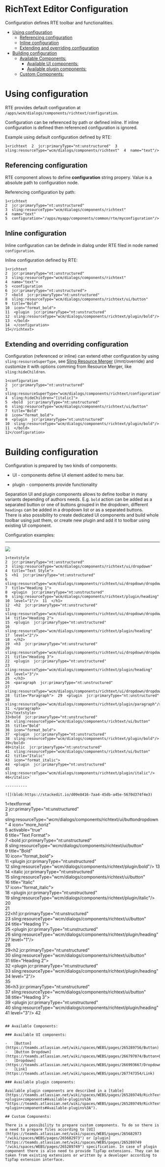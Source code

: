 # RichText Editor Configuration
Configuration defines RTE toolbar and functionalities.

-   [Using configuration](https://teamds.atlassian.net/wiki/spaces/WEBS/pages/289898497/Multifield#Using-configuration)
    -   [Referencing configuration](https://teamds.atlassian.net/wiki/spaces/WEBS/pages/289898497/Multifield#Referencing-configuration)
    -   [Inline configuration](https://teamds.atlassian.net/wiki/spaces/WEBS/pages/289898497/Multifield#Inline-configuration)
    -   [Extending and overriding configuration](https://teamds.atlassian.net/wiki/spaces/WEBS/pages/289898497/Multifield#Extending-and-overriding-configuration)
-   [Building configuration](https://teamds.atlassian.net/wiki/spaces/WEBS/pages/289898497/Multifield#Building-configuration)
    -   [Available Components:](https://teamds.atlassian.net/wiki/spaces/WEBS/pages/289898497/Multifield#Available-Components:)
        -   [Available UI components:](https://teamds.atlassian.net/wiki/spaces/WEBS/pages/289898497/Multifield#Available-UI-components:)
        -   [Available plugin components:](https://teamds.atlassian.net/wiki/spaces/WEBS/pages/289898497/Multifield#Available-plugin-components:)
    -   [Custom Components:](https://teamds.atlassian.net/wiki/spaces/WEBS/pages/289898497/Multifield#Custom-Components:)

# Using configuration

RTE provides default configuration at `/apps/wcm/dialogs/components/richtext/configuration`.

Configuration can be referenced by path or defined inline. If inline configuration is defined then referenced configuration is ignored.

Example using default configuration defined by RTE:

`1<richtext  2  jcr:primaryType="nt:unstructured"  3  sling:resourceType="wcm/dialogs/components/richtext"  4  name="text"/>`

## Referencing configuration

RTE component allows to define **configuration** string propery. Value is a absolute path to configuration node.

Referencing configuration by path:

```
1<richtext  
2  jcr:primaryType="nt:unstructured"  
3  sling:resourceType="wcm/dialogs/components/richtext"  
4  name="text"  
5  configuration="/apps/myapp/components/common/rte/myconfiguration"/>
```

## Inline configuration

Inline configuration can be definde in dialog under RTE filed in node named `configuration`.

Inline configuration defined by RTE:

```
1<richtext  
2  jcr:primaryType="nt:unstructured"  
3  sling:resourceType="wcm/dialogs/components/richtext"  
4  name="text">  
5  <configuration  
6  jcr:primaryType="nt:unstructured">  
7  <bold  jcr:primaryType="nt:unstructured"  
8  sling:resourceType="wcm/dialogs/components/richtext/ui/button"  
9  title="Bold"  
10  icon="format_bold">  
11  <plugin  jcr:primaryType="nt:unstructured"  
12  sling:resourceType="wcm/dialogs/components/richtext/plugin/bold"/>  13  </bold>  
14  </configuration>  
15</richtext>
```

## Extending and overriding configuration

Configuration (referenced or inline) can extend other configuration by using `sling:resourceSuperType`, see [Sling Resource Merger](https://sling.apache.org/documentation/bundles/resource-merger.html "https://sling.apache.org/documentation/bundles/resource-merger.html") (/mnt/override) and customize it with options comming from Resource Merger, like `sling:hideChildren`.

```
1<configuration  
2  jcr:primaryType="nt:unstructured"  
3  sling:resourceSuperType="wcm/dialogs/components/richtext/configuration"  4  sling:hideChildren="[italic]">  
5  <bold  jcr:primaryType="nt:unstructured"  
6  sling:resourceType="wcm/dialogs/components/richtext/ui/button"  
7  title="Bold"  
8  icon="format_bold">  
9  <plugin  jcr:primaryType="nt:unstructured"  
10  sling:resourceType="wcm/dialogs/components/richtext/plugin/bold"/>  11  </bold>  
12</configuration>
```

# Building configuration

Configuration is prepared by two kinds of components:

-   UI - components define UI element added to menu bar.
    
-   plugin - components provide functionality
    

Separation UI and plugin components allows to define toolbar in many variants depending of authors needs. E.g. `bold` action can be added as a separated button or one of buttons grouped in the dropdown, different `headings` can be added in a dropdown list or as a separated buttons.  
There is also possibility to create dedicated UI components and build whole toolbar using just them, or create new plugin and add it to toolbar using existing UI component.

Configuration examples:  
  

----------

![](blob:https://stackedit.io/40a63da5-c79d-4cb0-9b15-d4bd5a2e3b45)

```
1<textstyle  
2  jcr:primaryType="nt:unstructured"  
3  sling:resourceType="wcm/dialogs/components/richtext/ui/dropdown"  
4  title="Text Style">  
5  <h1  jcr:primaryType="nt:unstructured"  
6 sling:resourceType="wcm/dialogs/components/richtext/ui/dropdown/dropdownitem"  
7  title="Heading 1">  
8  <plugin  jcr:primaryType="nt:unstructured"  
9  sling:resourceType="wcm/dialogs/components/richtext/plugin/heading"  10  level="1"/>  11  </h1>  
12  <h2  jcr:primaryType="nt:unstructured"  
13  sling:resourceType="wcm/dialogs/components/richtext/ui/dropdown/dropdownitem"  
14  title="Heading 2">  
15  <plugin  jcr:primaryType="nt:unstructured"  
16  sling:resourceType="wcm/dialogs/components/richtext/plugin/heading"  17  level="2"/>  
18  </h2>  
19  <h3  jcr:primaryType="nt:unstructured"  
20  sling:resourceType="wcm/dialogs/components/richtext/ui/dropdown/dropdownitem"  
21  title="Heading 3">  
22  <plugin  jcr:primaryType="nt:unstructured"  
23  sling:resourceType="wcm/dialogs/components/richtext/plugin/heading"  24  level="3"/>  
25  </h3>  
26  <paragraph  jcr:primaryType="nt:unstructured"  
27  sling:resourceType="wcm/dialogs/components/richtext/ui/dropdown/dropdownitem"  
28  title="Paragraph">  29  <plugin  jcr:primaryType="nt:unstructured"  30  sling:resourceType="wcm/dialogs/components/richtext/plugin/paragraph"/>  31  </paragraph>  
32</textstyle>  
33<bold  jcr:primaryType="nt:unstructured"  
34  sling:resourceType="wcm/dialogs/components/richtext/ui/button"  
35  title="Bold"  
36  icon="format_bold">  
37  <plugin  jcr:primaryType="nt:unstructured"  
38  sling:resourceType="wcm/dialogs/components/richtext/plugin/bold"/>  39</bold>  
40<italic  jcr:primaryType="nt:unstructured"  
41  sling:resourceType="wcm/dialogs/components/richtext/ui/button"  
42  title="Italic"  
43  icon="format_italic">  
44  <plugin  jcr:primaryType="nt:unstructured"  
45  sling:resourceType="wcm/dialogs/components/richtext/plugin/italic"/>  46</italic>`

----------

![](blob:https://stackedit.io/d09e8416-7aa4-45db-a45e-5670d374f4e3)

```
1<textformat  
2  jcr:primaryType="nt:unstructured"  
3  sling:resourceType="wcm/dialogs/components/richtext/ui/buttondropdown"  4  icon="more_horiz"  
5  activable="true"  
6  title="Text Format">  
7  <bold  jcr:primaryType="nt:unstructured"  
8  sling:resourceType="wcm/dialogs/components/richtext/ui/button"  
9  title="Bold"  
10  icon="format_bold">  
11  <plugin  jcr:primaryType="nt:unstructured"  
12  sling:resourceType="wcm/dialogs/components/richtext/plugin/bold"/>  13  </bold>  
14  <italic  jcr:primaryType="nt:unstructured"  
15  sling:resourceType="wcm/dialogs/components/richtext/ui/button"  
16  title="Italic"  
17  icon="format_italic">  
18  <plugin  jcr:primaryType="nt:unstructured"  
19  sling:resourceType="wcm/dialogs/components/richtext/plugin/italic"/>  20  </italic>  
21</textformat>  
22<h1  jcr:primaryType="nt:unstructured"  
23  sling:resourceType="wcm/dialogs/components/richtext/ui/button"  
24  title="Heading 1">  
25  <plugin  jcr:primaryType="nt:unstructured"  
26  sling:resourceType="wcm/dialogs/components/richtext/plugin/heading"  27  level="1"/>  
28</h1>  
29<h2  jcr:primaryType="nt:unstructured"  
30  sling:resourceType="wcm/dialogs/components/richtext/ui/button"  
31  title="Heading 2">  
32  <plugin  jcr:primaryType="nt:unstructured"  
33  sling:resourceType="wcm/dialogs/components/richtext/plugin/heading"  34  level="2"/>  
35</h2>  
36<h3  jcr:primaryType="nt:unstructured"  
37  sling:resourceType="wcm/dialogs/components/richtext/ui/button"  
38  title="Heading 3">  
39  <plugin  jcr:primaryType="nt:unstructured"  
40  sling:resourceType="wcm/dialogs/components/richtext/plugin/heading"  41  level="3"/>  42</h3>
```

## Available Components:

### Available UI components:

-   [Button](https://teamds.atlassian.net/wiki/spaces/WEBS/pages/265289756/Button)
-   [Button Dropdown](https://teamds.atlassian.net/wiki/spaces/WEBS/pages/266797074/Button+Dropdown)
-   [Dropdown](https://teamds.atlassian.net/wiki/spaces/WEBS/pages/266993667/Dropdown)
-   [Link](https://teamds.atlassian.net/wiki/spaces/WEBS/pages/267747354/Link)

### Available plugin components:

Available plugin components are described in a [table](https://teamds.atlassian.net/wiki/spaces/WEBS/pages/265289749/RichText+Editor+-+plugin+components#Available-plugins%3A "https://teamds.atlassian.net/wiki/spaces/WEBS/pages/265289749/RichText+Editor+-+plugin+components#Available-plugins%3A").

## Custom Components:

There is a possibility to prepare custom components. To do so there is a need to prepare files according to [UI](https://teamds.atlassian.net/wiki/spaces/WEBS/pages/265682973 "/wiki/spaces/WEBS/pages/265682973") or [plugin](https://teamds.atlassian.net/wiki/spaces/WEBS/pages/265289749 "/wiki/spaces/WEBS/pages/265289749") specification. In case of plugin component there is also need to provide TipTap extensions. They can be taken from existing extensions or written by a developer according to TipTap extension interface.